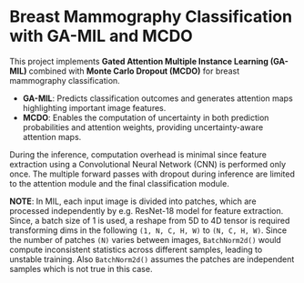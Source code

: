 # Breast Mammography Classification with GA-MIL and MCDO

This project implements **Gated Attention Multiple Instance Learning (GA-MIL)** combined with **Monte Carlo Dropout (MCDO)** for breast mammography classification.

- **GA-MIL**: Predicts classification outcomes and generates attention maps highlighting important image features.
- **MCDO**: Enables the computation of uncertainty in both prediction probabilities and attention weights, providing uncertainty-aware attention maps.

During the inference, computation overhead is minimal since feature extraction using a Convolutional Neural Network (CNN) is performed only once. The multiple forward passes with dropout during inference are limited to the attention module and the final classification module.

**NOTE**: In MIL, each input image is divided into patches, which are processed independently by e.g. ResNet-18 model for feature extraction. Since, a batch size of 1 is used, a reshape from 5D to 4D tensor is required transforming dims in the following `(1, N, C, H, W)` to `(N, C, H, W)`. Since the number of patches `(N)` varies between images, `BatchNorm2d()` would compute inconsistent statistics across different samples, leading to unstable training. Also `BatchNorm2d()` assumes the patches are independent samples which is not true in this case.

